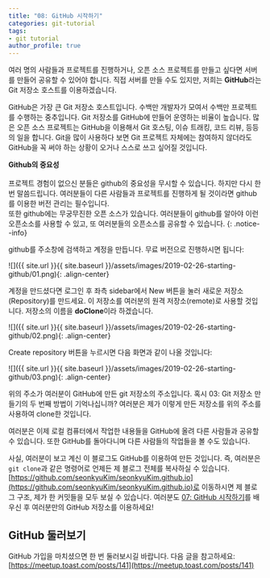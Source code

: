 ```yaml
---
title: "08: GitHub 시작하기"
categories: git-tutorial
tags:
- git tutorial
author_profile: true
---
```


여러 명의 사람들과 프로젝트를 진행하거나, 오픈 소스 프로젝트를 만들고 싶다면 서버를 만들어 공유할 수 있어야 합니다. 직접 서버를 만들 수도 있지만, 저희는 **GitHub**라는 Git 저장소 호스트를 이용하겠습니다.

GitHub은 가장 큰 Git 저장소 호스트입니다. 수백만 개발자가 모여서 수백만 프로젝트를 수행하는 중추입니다. Git 저장소를 GitHub에 만들어 운영하는 비율이 높습니다. 많은 오픈 소스 프로젝트는 GitHub을 이용해서 Git 호스팅, 이슈 트래킹, 코드 리뷰, 등등의 일을 합니다. Git을 많이 사용하다 보면 Git 프로젝트 자체에는 참여하지 않더라도 GitHub을 꼭 써야 하는 상황이 오거나 스스로 쓰고 싶어질 것입니다.

**Github의 중요성**<br><br>프로젝트 경험이 없으신 분들은 github의 중요성을 무시할 수 있습니다. 하지만 다시 한 번 말씀드립니다. 여러분들이 다른 사람들과 프로젝트를 진행하게 될 것이라면 github를 이용한 버전 관리는 필수입니다.<br>또한 github에는 무궁무진한 오픈 소스가 있습니다. 여러분들이 github를 알아야 이런 오픈소소를 사용할 수 있고, 또 여러분들의 오픈소스를 공유할 수 있습니다.
{: .notice--info}

github를 주소창에 검색하고 계정을 만듭니다. 무료 버전으로 진행하시면 됩니다:

![]({{ site.url }}{{ site.baseurl }}/assets/images/2019-02-26-starting-github/01.png){: .align-center}

계정을 만드셨다면 로그인 후 좌측 sidebar에서 New 버튼을 눌러 새로운 저장소(Repository)를 만드세요. 이 저장소를 여러분의 원격 저장소(remote)로 사용할 것입니다. 저장소의 이름을 **doClone**이라 하겠습니다.

![]({{ site.url }}{{ site.baseurl }}/assets/images/2019-02-26-starting-github/02.png){: .align-center}

Create repository 버튼을 누르시면 다음 화면과 같이 나올 것입니다:

![]({{ site.url }}{{ site.baseurl }}/assets/images/2019-02-26-starting-github/03.png){: .align-center}

위의 주소가 여러분이 GitHub에 만든 git 저장소의 주소입니다. 혹시 03: Git 저장소 만들기의 두 번째 방법이 기억나십니까? 여러분은 제가 이렇게 만든 저장소를 위의 주소를 사용하여 clone한 것입니다.

여러분은 이제 로컬 컴퓨터에서 작업한 내용들을 GitHub에 올려 다른 사람들과 공유할 수 있습니다. 또한 GitHub를 돌아다니며 다른 사람들의 작업들을 볼 수도 있습니다. 

사실, 여러분이 보고 계신 이 블로그도 GitHub를 이용하여 만든 것입니다. 즉, 여러분은 `git clone`과 같은 명령어로 언제든 제 블로그 전체를 복사하실 수 있습니다. [https://github.com/seonkyuKim/seonkyuKim.github.io](https://github.com/seonkyuKim/seonkyuKim.github.io)로 이동하시면 제 블로그 구조, 제가 한 커밋들을 모두 보실 수 있습니다. 여러분도 [07: GitHub 시작하기](https://seonkyukim.github.io/git-tutorial/starting-github/)를 배우신 후 여러분만의 GitHub 저장소를 이용하세요!

## GitHub 둘러보기
GitHub 가입을 마치셨으면 한 번 둘러보시길 바랍니다. 다음 글을 참고하세요: [https://meetup.toast.com/posts/141](https://meetup.toast.com/posts/141)

